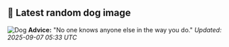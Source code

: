## 🐶 Latest random dog image
![Dog](https://images.dog.ceo/breeds/malinois/n02105162_5757.jpg)
**Advice:** "No one knows anyone else in the way you do."
*Updated: 2025-09-07 05:33 UTC*
